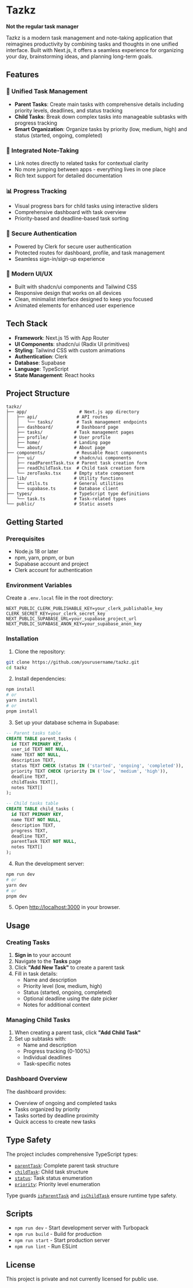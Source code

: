 # Tazkz

**Not the regular task manager**

Tazkz is a modern task management and note-taking application that reimagines productivity by combining tasks and thoughts in one unified interface. Built with Next.js, it offers a seamless experience for organizing your day, brainstorming ideas, and planning long-term goals.

## Features

### 🎯 Unified Task Management
- **Parent Tasks**: Create main tasks with comprehensive details including priority levels, deadlines, and status tracking
- **Child Tasks**: Break down complex tasks into manageable subtasks with progress tracking
- **Smart Organization**: Organize tasks by priority (low, medium, high) and status (started, ongoing, completed)

### 📝 Integrated Note-Taking
- Link notes directly to related tasks for contextual clarity
- No more jumping between apps - everything lives in one place
- Rich text support for detailed documentation

### 📊 Progress Tracking
- Visual progress bars for child tasks using interactive sliders
- Comprehensive dashboard with task overview
- Priority-based and deadline-based task sorting

### 🔐 Secure Authentication
- Powered by Clerk for secure user authentication
- Protected routes for dashboard, profile, and task management
- Seamless sign-in/sign-up experience

### 🎨 Modern UI/UX
- Built with shadcn/ui components and Tailwind CSS
- Responsive design that works on all devices
- Clean, minimalist interface designed to keep you focused
- Animated elements for enhanced user experience

## Tech Stack

- **Framework**: Next.js 15 with App Router
- **UI Components**: shadcn/ui (Radix UI primitives)
- **Styling**: Tailwind CSS with custom animations
- **Authentication**: Clerk
- **Database**: Supabase
- **Language**: TypeScript
- **State Management**: React hooks

## Project Structure

```
tazkz/
├── app/                    # Next.js app directory
│   ├── api/               # API routes
│   │   └── tasks/         # Task management endpoints
│   ├── dashboard/         # Dashboard page
│   ├── tasks/            # Task management pages
│   ├── profile/          # User profile
│   ├── home/             # Landing page
│   └── about/            # About page
├── components/            # Reusable React components
│   ├── ui/               # shadcn/ui components
│   ├── readParentTask.tsx # Parent task creation form
│   ├── readChildTask.tsx  # Child task creation form
│   └── zeroTasks.tsx     # Empty state component
├── lib/                  # Utility functions
│   ├── utils.ts          # General utilities
│   └── supabase.ts       # Database client
├── types/                # TypeScript type definitions
│   └── task.ts           # Task-related types
└── public/               # Static assets
```

## Getting Started

### Prerequisites

- Node.js 18 or later
- npm, yarn, pnpm, or bun
- Supabase account and project
- Clerk account for authentication

### Environment Variables

Create a `.env.local` file in the root directory:

```env
NEXT_PUBLIC_CLERK_PUBLISHABLE_KEY=your_clerk_publishable_key
CLERK_SECRET_KEY=your_clerk_secret_key
NEXT_PUBLIC_SUPABASE_URL=your_supabase_project_url
NEXT_PUBLIC_SUPABASE_ANON_KEY=your_supabase_anon_key
```

### Installation

1. Clone the repository:
```bash
git clone https://github.com/yourusername/tazkz.git
cd tazkz
```

2. Install dependencies:
```bash
npm install
# or
yarn install
# or
pnpm install
```

3. Set up your database schema in Supabase:
```sql
-- Parent tasks table
CREATE TABLE parent_tasks (
  id TEXT PRIMARY KEY,
  user_id TEXT NOT NULL,
  name TEXT NOT NULL,
  description TEXT,
  status TEXT CHECK (status IN ('started', 'ongoing', 'completed')),
  priority TEXT CHECK (priority IN ('low', 'medium', 'high')),
  deadline TEXT,
  childTasks TEXT[],
  notes TEXT[]
);

-- Child tasks table
CREATE TABLE child_tasks (
  id TEXT PRIMARY KEY,
  name TEXT NOT NULL,
  description TEXT,
  progress TEXT,
  deadline TEXT,
  parentTask TEXT NOT NULL,
  notes TEXT[]
);
```

4. Run the development server:
```bash
npm run dev
# or
yarn dev
# or
pnpm dev
```

5. Open [http://localhost:3000](http://localhost:3000) in your browser.

## Usage

### Creating Tasks

1. **Sign in** to your account
2. Navigate to the **Tasks** page
3. Click **"Add New Task"** to create a parent task
4. Fill in task details:
   - Name and description
   - Priority level (low, medium, high)
   - Status (started, ongoing, completed)
   - Optional deadline using the date picker
   - Notes for additional context

### Managing Child Tasks

1. When creating a parent task, click **"Add Child Task"**
2. Set up subtasks with:
   - Name and description
   - Progress tracking (0-100%)
   - Individual deadlines
   - Task-specific notes

### Dashboard Overview

The dashboard provides:
- Overview of ongoing and completed tasks
- Tasks organized by priority
- Tasks sorted by deadline proximity
- Quick access to create new tasks

## Type Safety

The project includes comprehensive TypeScript types:

- [`parentTask`](types/task.ts): Complete parent task structure
- [`childTask`](types/task.ts): Child task structure
- [`status`](types/task.ts): Task status enumeration
- [`priority`](types/task.ts): Priority level enumeration

Type guards [`isParentTask`](types/task.ts) and [`isChildTask`](types/task.ts) ensure runtime type safety.

## Scripts

- `npm run dev` - Start development server with Turbopack
- `npm run build` - Build for production
- `npm run start` - Start production server
- `npm run lint` - Run ESLint

## License

This project is private and not currently licensed for public use.
